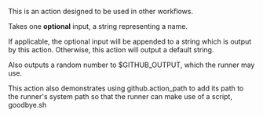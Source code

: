 This is an action designed to be used in other workflows.  

Takes one **optional** input, a string representing a name.

If applicable, the optional input will be appended to a string which is output by this action.  Otherwise, this action will output a default string.  

Also outputs a random number to $GITHUB_OUTPUT, which the runner may use.  

This action also demonstrates using github.action_path to add its path to the runner's system path so that the runner can make use of a script, goodbye.sh